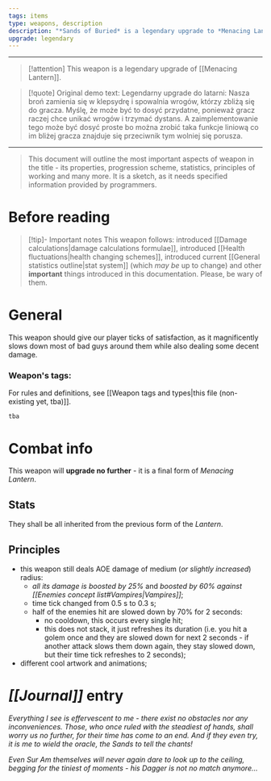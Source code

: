 ```yaml
---
tags: items
type: weapons, description
description: "*Sands of Buried* is a legendary upgrade to *Menacing Lantern* weapon."
upgrade: legendary
---
```

___
>[!attention] This weapon is a legendary upgrade of [[Menacing Lantern]].

>[!quote] Original demo text:
>Legendarny upgrade do latarni: Nasza broń zamienia się w klepsydrę i spowalnia wrogów, którzy zbliżą się do gracza. Myślę, że może być to dosyć przydatne, ponieważ gracz raczej chce unikać wrogów i trzymać dystans. A zaimplementowanie tego może być dosyć proste bo można zrobić taka funkcje liniową co im bliżej gracza znajduje się przeciwnik tym wolniej się porusza.
___

>This document will outline the most important aspects of weapon in the title - its properties, progression scheme, statistics, principles of working and many more. It is a sketch, as it needs specified information provided by programmers.

# Before reading

>[!tip]- Important notes
>This weapon follows: introduced [[Damage calculations|damage calculations formulae]], introduced [[Health fluctuations|health changing schemes]], introduced current [[General statistics outline|stat system]] (which *may be* up to change) and other **important** things introduced in this documentation. Please, be wary of them.

# General

This weapon should give our player ticks of satisfaction, as it magnificently slows down most of bad guys around them while also dealing some decent damage.

### Weapon's tags:

For rules and definitions, see [[Weapon tags and types|this file (non-existing yet, tba)]].

```tba```

# Combat info

This weapon will **upgrade no further** - it is a final form of *Menacing Lantern*.

## Stats

They shall be all inherited from the previous form of the *Lantern*. 

## Principles

- this weapon still deals AOE damage of medium (*or slightly increased*) radius:
	- *all its damage is boosted by 25%* and *boosted by 60% against [[Enemies concept list#Vampires|Vampires]]*;
	- time tick changed from 0.5 s to 0.3 s;
	- half of the enemies hit are slowed down by 70% for 2 seconds:
		- no cooldown, this occurs every single hit;
		- this does not stack, it just refreshes its duration (i.e. you hit a golem once and they are slowed down for next 2 seconds - if another attack slows them down again, they stay slowed down, but their time tick refreshes to 2 seconds);
- different cool artwork and animations;

# *[[Journal]]* entry

*Everything I see is effervescent to me - there exist no obstacles nor any inconveniences. Those, who once ruled with the steadiest of hands, shall worry us no further, for their time has come to an end. And if they even try, it is me to wield the oracle, the Sands to tell the chants!*

*Even Sur Am themselves will never again dare to look up to the ceiling, begging for the tiniest of moments - his Dagger is not no match anymore...*